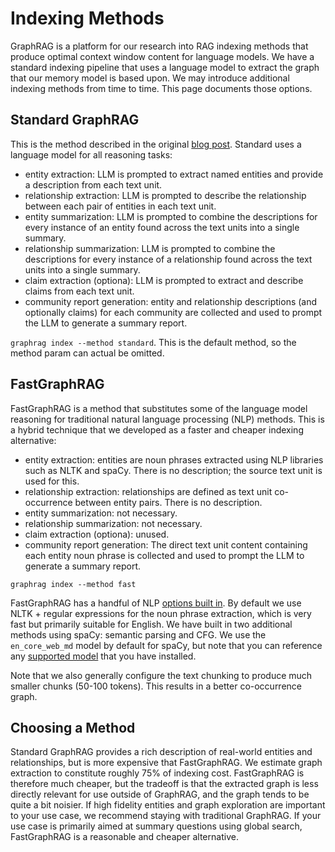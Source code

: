 # Indexing Methods

GraphRAG is a platform for our research into RAG indexing methods that produce optimal context window content for language models. We have a standard indexing pipeline that uses a language model to extract the graph that our memory model is based upon. We may introduce additional indexing methods from time to time. This page documents those options.

## Standard GraphRAG

This is the method described in the original [blog post](https://www.microsoft.com/en-us/research/blog/graphrag-unlocking-llm-discovery-on-narrative-private-data/). Standard uses a language model for all reasoning tasks:

- entity extraction: LLM is prompted to extract named entities and provide a description from each text unit.
- relationship extraction: LLM is prompted to describe the relationship between each pair of entities in each text unit.
- entity summarization: LLM is prompted to combine the descriptions for every instance of an entity found across the text units into a single summary.
- relationship summarization: LLM is prompted to combine the descriptions for every instance of a relationship found across the text units into a single summary.
- claim extraction (optiona): LLM is prompted to extract and describe claims from each text unit.
- community report generation: entity and relationship descriptions (and optionally claims) for each community are collected and used to prompt the LLM to generate a summary report.

`graphrag index --method standard`. This is the default method, so the method param can actual be omitted.

## FastGraphRAG

FastGraphRAG is a method that substitutes some of the language model reasoning for traditional natural language processing (NLP) methods. This is a hybrid technique that we developed as a faster and cheaper indexing alternative:

- entity extraction: entities are noun phrases extracted using NLP libraries such as NLTK and spaCy. There is no description; the source text unit is used for this.
- relationship extraction: relationships are defined as text unit co-occurrence between entity pairs. There is no description.
- entity summarization: not necessary.
- relationship summarization: not necessary.
- claim extraction (optiona): unused.
- community report generation: The direct text unit content containing each entity noun phrase is collected and used to prompt the LLM to generate a summary report.

`graphrag index --method fast`

FastGraphRAG has a handful of NLP [options built in](https://microsoft.github.io/graphrag/config/yaml/#extract_graph_nlp). By default we use NLTK + regular expressions for the noun phrase extraction, which is very fast but primarily suitable for English. We have built in two additional methods using spaCy: semantic parsing and CFG. We use the `en_core_web_md` model by default for spaCy, but note that you can reference any [supported model](https://spacy.io/models/) that you have installed. 

Note that we also generally configure the text chunking to produce much smaller chunks (50-100 tokens). This results in a better co-occurrence graph.

## Choosing a Method

Standard GraphRAG provides a rich description of real-world entities and relationships, but is more expensive that FastGraphRAG. We estimate graph extraction to constitute roughly 75% of indexing cost. FastGraphRAG is therefore much cheaper, but the tradeoff is that the extracted graph is less directly relevant for use outside of GraphRAG, and the graph tends to be quite a bit noisier. If high fidelity entities and graph exploration are important to your use case, we recommend staying with traditional GraphRAG. If your use case is primarily aimed at summary questions using global search, FastGraphRAG is a reasonable and cheaper alternative.
